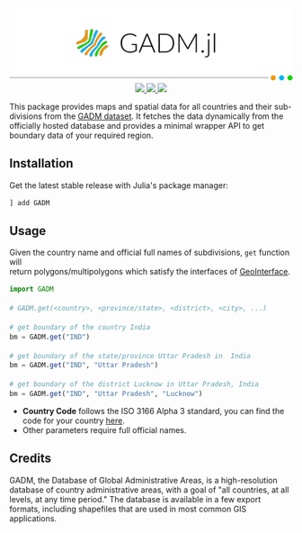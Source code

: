 <p align="center">
  <img src="docs/banner.png"><br>
  <a href="https://travis-ci.com/zerefwayne/GADM.jl">
    <img src="https://travis-ci.com/zerefwayne/GADM.jl.svg?branch=master">
  </a>
  <a href="https://codecov.io/gh/zerefwayne/GADM.jl">
    <img src="https://codecov.io/gh/zerefwayne/GADM.jl/branch/master/graph/badge.svg">
  </a>
  <a href="LICENSE">
    <img src="https://img.shields.io/badge/license-ISC-blue.svg">
  </a>
</p>

This package provides maps and spatial data for all countries and their sub-divisions from the [GADM dataset](https://gadm.org/). It fetches the data dynamically from the officially hosted database and provides a minimal wrapper API to get boundary data of your required region.

## Installation

Get the latest stable release with Julia's package manager:

```julia
] add GADM
```

## Usage

Given the country name and official full names of subdivisions, `get` function will  
return polygons/multipolygons which satisfy the interfaces of [GeoInterface](https://github.com/JuliaGeo/GeoInterface.jl).

```julia
import GADM

# GADM.get(<country>, <province/state>, <district>, <city>, ...)

# get boundary of the country India
bm = GADM.get("IND")

# get boundary of the state/province Uttar Pradesh in  India
bm = GADM.get("IND", "Uttar Pradesh")

# get boundary of the district Lucknow in Uttar Pradesh, India
bm = GADM.get("IND", "Uttar Pradesh", "Lucknow")
```
- **Country Code** follows the ISO 3166 Alpha 3 standard, you can find the code for your country [here](https://en.wikipedia.org/wiki/ISO_3166-1_alpha-3).  
- Other parameters require full official names.


## Credits

GADM, the Database of Global Administrative Areas, is a high-resolution database of country administrative areas, with a goal of "all countries, at all levels, at any time period." The database is available in a few export formats, including shapefiles that are used in most common GIS applications.

